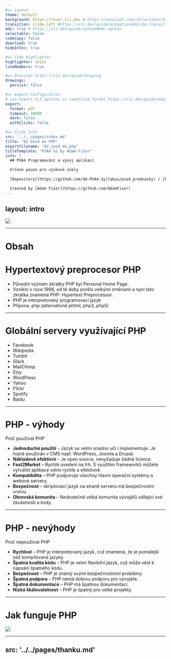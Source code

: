 ```yaml
---
#== Layout
theme: default
background: https://cover.sli.dev # https://unsplash.com/collections/94734566/slidev
transition: slide-left #https://sli.dev/guide/animations#slide-transitions
mdc: true # https://sli.dev/guide/syntax#mdc-syntax
selectable: false
codeCopy: false
download: true
hideInToc: true

#== Code Highlighter
highlighter: shiki
lineNumbers: true

#== Dravings https://sli.dev/guide/drawing
drawings:
  persist: false

#== Export Configuration
# use export CLI options in camelCase format https://sli.dev/guide/exporting.html
export:
  format: pdf
  timeout: 30000
  dark: false
  withClicks: false

#== Slide Info
src: '../../pages/index.md'
title: "02 Úvod do PHP"
exportFilename: "02_uvod_do_php"
titleTemplate: "PVA4 %s by Adam Fišer"
info: |
  ## PVA4 Programování a vývoj aplikací

  Určeno pouze pro výukové účely
  
  [Repository](https://github.com/OA-PVA4-Syllabus/pva4_prednasky) / [Prezentace](https://oa-pva4-syllabus.github.io/pva4_prednasky/)

  Created by [Adam Fišer](https://github.com/AdamFiser)
---
```

layout: intro
---

<img src="/php_img.png" />

---

#  Obsah

<Toc :columns="2" minDepth="1" maxDepth="1"></Toc>
---

# Hypertextový preprocesor PHP

* Původní význam zkratky PHP byl Personal Home Page. 
* Vzniklo v roce 1996, od té doby prošlo velkými změnami a nyní tato zkratka znamená PHP: Hypertext Preprocessor.
* PHP je interpretovaný programovací jazyk
* Přípona .php (alternativně phtml, php3, php5)

<!--
PHP je dynamický programovací jazyk fungující na straně serveru. Všechny operace, jež jsou v něm napsány, tak neprovádí uživatelovo zařízení, ale datacentrum hostingu. To pak posílá do návštěvníkova prohlížeče pouze výsledek ve formě čistého HTML kódu. S tím je spojena řada výhod v čele s malou náročností na hardware koncového uživatele a relativní bezpečnost kódu.
Obrovskou předností tohoto jazyka je také jeho široká podpora a rozšířenost. Jelikož se dnes v podstatě jedná o standardní řešení, jež používají miliony projektů po celém světě, je PHP podporováno a nainstalováno snad na všech dostupných hostinzích. Za svých osmnáct let existence si navíc díky široké a aktivní komunitě dokázalo vybudovat velmi obsáhlé knihovny funkcí, které výrazně urychlují programátorům práce.
Relativně jednoduše je pomocí PHP řešeno také napojení na databáze. Jazyk nemá problém komunikovat s naprostou většinou dnes používaných typů, samozřejmě včetně té nejoblíbenější – MySQL. PHP je tak dobře a relativně rychle použitelné ať už řešíte e-shop, redakční systém či jinou webovou aplikaci.
Interpretovaný = pracuje na straně serveru. 
-->

---

# Globální servery využívající PHP

* Facebook
* Wikipedia
* Tumblr
* Slack
* MailChimp
* Etsy
* WordPress
* Yahoo
* Flickr
* Spotify
* Baidu

---

# PHP - výhody

Proč používat PHP

- **Jednoduché použití** – Jazyk se velmi snadno učí i implementuje. Je hojně používán v CMS např. WordPress, Joomla a Drupal.
- **Nákladově efektivní** – Je open source, nevyžaduje žádné licence.
- **Fast2Market** – Rychlé uvedení na trh. S využitím frameworků můžete vytvářet aplikace velmi rychle a efektivně.
- **Kompatibilita** – PHP podporuje všechny hlavní operační systémy a webové servery.
- **Bezpečnost** – skriptovací jazyk na straně serveru má bezpečnostní vrstvu
- **Obrovská komunita** – Neskutečně velká komunita vývojářů sdílející své zkušenosti a kódy.

---

# PHP - nevýhody

Proč nepoužívat PHP

- **Rychlost** – PHP je interpretovaný jazyk, což znamená, že je pomalejší než kompilované jazyky.
- **Špatná kvalita kódu** – PHP je velmi flexibilní jazyk, což může vést k napsání špatného kódu.
- **Bezpečnost** – PHP je známý svými bezpečnostními problémy.
- **Špatná podpora** – PHP nemá dobrou podporu pro vývojáře.
- **Špatná dokumentace** – PHP má špatnou dokumentaci.
- **Nízká škálovatelnost** – PHP je špatný pro velké projekty.

---

# Jak funguje PHP

<img src="/jak_funguje_php.png" />

<!--
Webový prohlížeč návštěvníka odešle požadavek na webový server, kde je stránka umístěna.
Pokud má požadovaná webová stránka příponu PHP (např. název souboru.php), předá ji webový server interpretu PHP, který je nainstalován na webovém serveru.
Interpret PHP získá soubor PHP z pevného disku a spustí kód PHP. Odesílá nebo přijímá informace z databáze, pokud je k tomu skript PHP napsán. Poté vygeneruje výstup ve formě kódu HTML a odešle jej na web.
-->

---
src: '../../pages/thanku.md'
---